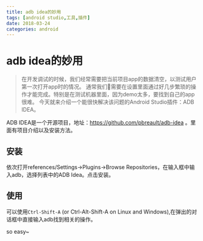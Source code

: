 ```yaml
---
title: adb idea的妙用
tags: [android studio,工具,插件]
date: 2018-03-24
categories: android
---
```


# adb idea的妙用

> 在开发调试的时候，我们经常需要把当前项目app的数据清空，以测试用户第一次打开app时的情况。
通常我们需要在设置里面通过好几步繁琐的操作才能完成。特别是在测试机器里面，因为demo太多，要找到自己的app很难。
今天就来介绍一个能很快解决该问题的Android Studio插件：ADB IDEA。

<!--more-->

ADB IDEA是一个开源项目，地址：https://github.com/pbreault/adb-idea 。里面有项目介绍以及安装方法。

## 安装

依次打开references/Settings->Plugins->Browse Repositories，在输入框中输入adb，选择列表中的ADB Idea。点击安装。

## 使用

可以使用`Ctrl-Shift-A` (or Ctrl-Alt-Shift-A on Linux and Windows),在弹出的对话框中直接输入adb找到相关的操作。

so easy~
